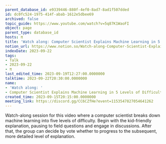 ```yaml
---
parent_database_id: e9339446-880f-4ef0-8ad7-8ad1f507dded
id: dc0fc524-1975-414f-abab-1612e5dbee69
archived: false
topic_guide: https://www.youtube.com/watch?v=5q87K1WaoFI
object: page
parent_type: database_id
hosts: π
title: 'Watch along: Computer Scientist Explains Machine Learning in 5 Levels of Difficulty | WIRED'
notion_url: https://www.notion.so/Watch-along-Computer-Scientist-Explains-Machine-Learning-in-5-Levels-of-Difficulty-WIRED-dc0fc5241975414fabab1612e5dbee69
indexDate: 2023-09-22
tags:
- Talk
- 2023-09-22
- π
last_edited_time: 2023-09-19T12:27:00.0000000
talktime: 2023-09-22T20:30:00.0000000
name:
- 'Watch along: '
- Computer Scientist Explains Machine Learning in 5 Levels of Difficulty | WIRED
created_time: 2023-09-15T20:15:00.0000000
meeting_link: https://discord.gg/CC6CZfHe?event=1153547827054641262
---
```



Watch-along session for this video where a computer scientist breaks down machine learning into five levels of difficulty.
Begin with the kid-friendly explanation, pausing to field questions and engage in discussions. After that, the group can decide by vote whether to progress to the subsequent, more detailed level of explanation.

























